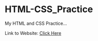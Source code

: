 # HTML-CSS_Practice

My HTML and CSS Practice...

Link to Website: <a href="https://mehdiali-mk.github.io/HTML-CSS_Practice/">Click Here</a>

